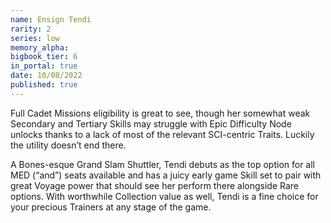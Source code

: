 ```yaml
---
name: Ensign Tendi
rarity: 2
series: low
memory_alpha:
bigbook_tier: 6
in_portal: true
date: 10/08/2022
published: true
---
```


Full Cadet Missions eligibility is great to see, though her somewhat weak Secondary and Tertiary Skills may struggle with Epic Difficulty Node unlocks thanks to a lack of most of the relevant SCI-centric Traits. Luckily the utility doesn’t end there.

A Bones-esque Grand Slam Shuttler, Tendi debuts as the top option for all MED (“and”) seats available and has a juicy early game Skill set to pair with great Voyage power that should see her perform there alongside Rare options. With worthwhile Collection value as well, Tendi is a fine choice for your precious Trainers at any stage of the game.
